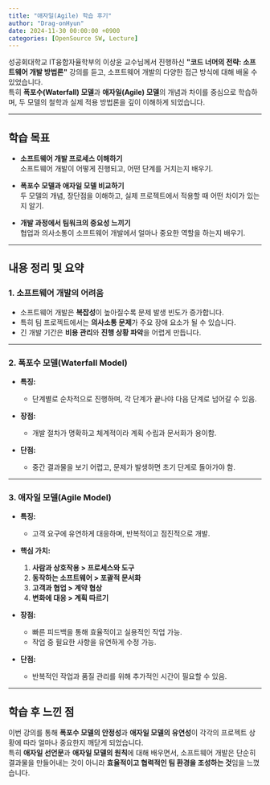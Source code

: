 ```yaml
---
title: "애자일(Agile) 학습 후기"
author: "Drag-onHyun"
date: 2024-11-30 00:00:00 +0900
categories: [OpenSource SW, Lecture]
---
```


성공회대학교 IT융합자율학부의 이상윤 교수님께서 진행하신 **"코드 너머의 전략: 소프트웨어 개발 방법론"** 강의를 듣고, 소프트웨어 개발의 다양한 접근 방식에 대해 배울 수 있었습니다.  
특히 **폭포수(Waterfall) 모델**과 **애자일(Agile) 모델**의 개념과 차이를 중심으로 학습하며, 두 모델의 철학과 실제 적용 방법론을 깊이 이해하게 되었습니다.


---

## 학습 목표

- **소프트웨어 개발 프로세스 이해하기**  
  소프트웨어 개발이 어떻게 진행되고, 어떤 단계를 거치는지 배우기.  

- **폭포수 모델과 애자일 모델 비교하기**  
  두 모델의 개념, 장단점을 이해하고, 실제 프로젝트에서 적용할 때 어떤 차이가 있는지 알기.  

- **개발 과정에서 팀워크의 중요성 느끼기**  
  협업과 의사소통이 소프트웨어 개발에서 얼마나 중요한 역할을 하는지 배우기.  

---

## 내용 정리 및 요약

### 1. 소프트웨어 개발의 어려움

- 소프트웨어 개발은 **복잡성**이 높아질수록 문제 발생 빈도가 증가합니다.  
- 특히 팀 프로젝트에서는 **의사소통 문제**가 주요 장애 요소가 될 수 있습니다.  
- 긴 개발 기간은 **비용 관리**와 **진행 상황 파악**을 어렵게 만듭니다.

---

### 2. 폭포수 모델(Waterfall Model)

- **특징:**  
  - 단계별로 순차적으로 진행하며, 각 단계가 끝나야 다음 단계로 넘어갈 수 있음.

- **장점:**  
  - 개발 절차가 명확하고 체계적이라 계획 수립과 문서화가 용이함.

- **단점:**  
  - 중간 결과물을 보기 어렵고, 문제가 발생하면 초기 단계로 돌아가야 함.

---

### 3. 애자일 모델(Agile Model)

- **특징:**  
  - 고객 요구에 유연하게 대응하며, 반복적이고 점진적으로 개발.

- **핵심 가치:**  
  1. **사람과 상호작용 > 프로세스와 도구**  
  2. **동작하는 소프트웨어 > 포괄적 문서화**  
  3. **고객과 협업 > 계약 협상**  
  4. **변화에 대응 > 계획 따르기**

- **장점:**  
  - 빠른 피드백을 통해 효율적이고 실용적인 작업 가능.  
  - 작업 중 필요한 사항을 유연하게 수정 가능.

- **단점:**  
  - 반복적인 작업과 품질 관리를 위해 추가적인 시간이 필요할 수 있음.

---

## 학습 후 느낀 점

이번 강의를 통해 **폭포수 모델의 안정성**과 **애자일 모델의 유연성**이 각각의 프로젝트 상황에 따라 얼마나 중요한지 깨닫게 되었습니다.  
특히 **애자일 선언문**과 **애자일 모델의 원칙**에 대해 배우면서, 소프트웨어 개발은 단순히 결과물을 만들어내는 것이 아니라 **효율적이고 협력적인 팀 환경을 조성하는 것**임을 느꼈습니다.